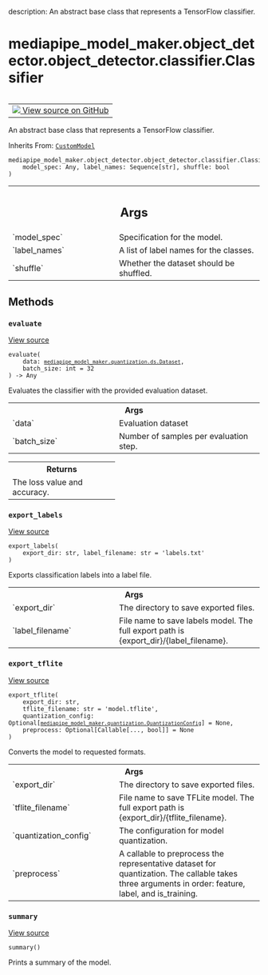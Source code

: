 description: An abstract base class that represents a TensorFlow classifier.

<div itemscope itemtype="http://developers.google.com/ReferenceObject">
<meta itemprop="name" content="mediapipe_model_maker.object_detector.object_detector.classifier.Classifier" />
<meta itemprop="path" content="Stable" />
<meta itemprop="property" content="__init__"/>
<meta itemprop="property" content="evaluate"/>
<meta itemprop="property" content="export_labels"/>
<meta itemprop="property" content="export_tflite"/>
<meta itemprop="property" content="summary"/>
</div>

# mediapipe_model_maker.object_detector.object_detector.classifier.Classifier

<!-- Insert buttons and diff -->

<table class="tfo-notebook-buttons tfo-api nocontent" align="left">
<td>
  <a target="_blank" href="https://github.com/google/mediapipe/tree/master/mediapipe/model_maker/python/core/tasks/classifier.py#L28-L142">
    <img src="https://www.tensorflow.org/images/GitHub-Mark-32px.png" />
    View source on GitHub
  </a>
</td>
</table>



An abstract base class that represents a TensorFlow classifier.

Inherits From: [`CustomModel`](../../../../mediapipe_model_maker/object_detector/object_detector/classifier/custom_model/CustomModel.md)

<pre class="devsite-click-to-copy prettyprint lang-py tfo-signature-link">
<code>mediapipe_model_maker.object_detector.object_detector.classifier.Classifier(
    model_spec: Any, label_names: Sequence[str], shuffle: bool
)
</code></pre>



<!-- Placeholder for "Used in" -->


<!-- Tabular view -->
 <table class="responsive fixed orange">
<colgroup><col width="214px"><col></colgroup>
<tr><th colspan="2"><h2 class="add-link">Args</h2></th></tr>

<tr>
<td>
`model_spec`<a id="model_spec"></a>
</td>
<td>
Specification for the model.
</td>
</tr><tr>
<td>
`label_names`<a id="label_names"></a>
</td>
<td>
A list of label names for the classes.
</td>
</tr><tr>
<td>
`shuffle`<a id="shuffle"></a>
</td>
<td>
Whether the dataset should be shuffled.
</td>
</tr>
</table>



## Methods

<h3 id="evaluate"><code>evaluate</code></h3>

<a target="_blank" class="external" href="https://github.com/google/mediapipe/tree/master/mediapipe/model_maker/python/core/tasks/classifier.py#L114-L126">View source</a>

<pre class="devsite-click-to-copy prettyprint lang-py tfo-signature-link">
<code>evaluate(
    data: <a href="../../../../mediapipe_model_maker/quantization/ds/Dataset.md"><code>mediapipe_model_maker.quantization.ds.Dataset</code></a>,
    batch_size: int = 32
) -> Any
</code></pre>

Evaluates the classifier with the provided evaluation dataset.


<!-- Tabular view -->
 <table class="responsive fixed orange">
<colgroup><col width="214px"><col></colgroup>
<tr><th colspan="2">Args</th></tr>

<tr>
<td>
`data`
</td>
<td>
Evaluation dataset
</td>
</tr><tr>
<td>
`batch_size`
</td>
<td>
Number of samples per evaluation step.
</td>
</tr>
</table>



<!-- Tabular view -->
 <table class="responsive fixed orange">
<colgroup><col width="214px"><col></colgroup>
<tr><th colspan="2">Returns</th></tr>
<tr class="alt">
<td colspan="2">
The loss value and accuracy.
</td>
</tr>

</table>



<h3 id="export_labels"><code>export_labels</code></h3>

<a target="_blank" class="external" href="https://github.com/google/mediapipe/tree/master/mediapipe/model_maker/python/core/tasks/classifier.py#L128-L142">View source</a>

<pre class="devsite-click-to-copy prettyprint lang-py tfo-signature-link">
<code>export_labels(
    export_dir: str, label_filename: str = &#x27;labels.txt&#x27;
)
</code></pre>

Exports classification labels into a label file.


<!-- Tabular view -->
 <table class="responsive fixed orange">
<colgroup><col width="214px"><col></colgroup>
<tr><th colspan="2">Args</th></tr>

<tr>
<td>
`export_dir`
</td>
<td>
The directory to save exported files.
</td>
</tr><tr>
<td>
`label_filename`
</td>
<td>
File name to save labels model. The full export path is
{export_dir}/{label_filename}.
</td>
</tr>
</table>



<h3 id="export_tflite"><code>export_tflite</code></h3>

<a target="_blank" class="external" href="https://github.com/google/mediapipe/tree/master/mediapipe/model_maker/python/core/tasks/custom_model.py#L56-L84">View source</a>

<pre class="devsite-click-to-copy prettyprint lang-py tfo-signature-link">
<code>export_tflite(
    export_dir: str,
    tflite_filename: str = &#x27;model.tflite&#x27;,
    quantization_config: Optional[<a href="../../../../mediapipe_model_maker/quantization/QuantizationConfig.md"><code>mediapipe_model_maker.quantization.QuantizationConfig</code></a>] = None,
    preprocess: Optional[Callable[..., bool]] = None
)
</code></pre>

Converts the model to requested formats.


<!-- Tabular view -->
 <table class="responsive fixed orange">
<colgroup><col width="214px"><col></colgroup>
<tr><th colspan="2">Args</th></tr>

<tr>
<td>
`export_dir`
</td>
<td>
The directory to save exported files.
</td>
</tr><tr>
<td>
`tflite_filename`
</td>
<td>
File name to save TFLite model. The full export path is
{export_dir}/{tflite_filename}.
</td>
</tr><tr>
<td>
`quantization_config`
</td>
<td>
The configuration for model quantization.
</td>
</tr><tr>
<td>
`preprocess`
</td>
<td>
A callable to preprocess the representative dataset for
quantization. The callable takes three arguments in order: feature,
label, and is_training.
</td>
</tr>
</table>



<h3 id="summary"><code>summary</code></h3>

<a target="_blank" class="external" href="https://github.com/google/mediapipe/tree/master/mediapipe/model_maker/python/core/tasks/custom_model.py#L51-L53">View source</a>

<pre class="devsite-click-to-copy prettyprint lang-py tfo-signature-link">
<code>summary()
</code></pre>

Prints a summary of the model.




